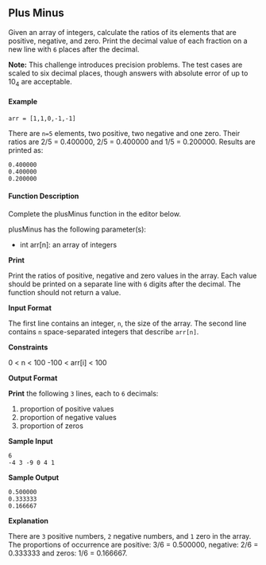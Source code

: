 ## Plus Minus

Given an array of integers, calculate the ratios of its elements that are positive, negative, and zero. Print the decimal value of each fraction on a new line with `6` places after the decimal.

**Note:** This challenge introduces precision problems. The test cases are scaled to six decimal places, though answers with absolute error of up to 10<sub>4</sub> are acceptable.

#### Example

`arr = [1,1,0,-1,-1]`

There are `n=5` elements, two positive, two negative and one zero. Their ratios are 2/5 = 0.400000, 2/5 = 0.400000 and 1/5 = 0.200000. Results are printed as:
```
0.400000
0.400000
0.200000
```
#### Function Description

Complete the plusMinus function in the editor below.

plusMinus has the following parameter(s):

* int arr[n]: an array of integers

**Print**

Print the ratios of positive, negative and zero values in the array. Each value should be printed on a separate line with `6` digits after the decimal. The function should not return a value.

**Input Format**

The first line contains an integer, `n`, the size of the array.
The second line contains `n` space-separated integers that describe `arr[n]`.

**Constraints**

0 < n < 100
-100 < arr[i] < 100

**Output Format**

**Print** the following `3` lines, each to `6` decimals:

1. proportion of positive values
2. proportion of negative values
3. proportion of zeros

**Sample Input**
```
6
-4 3 -9 0 4 1         
```
**Sample Output**
```
0.500000
0.333333
0.166667
```
**Explanation**

There are `3` positive numbers, `2` negative numbers, and `1` zero in the array.
The proportions of occurrence are positive: 3/6 = 0.500000, negative: 2/6 = 0.333333 and zeros: 1/6 = 0.166667.